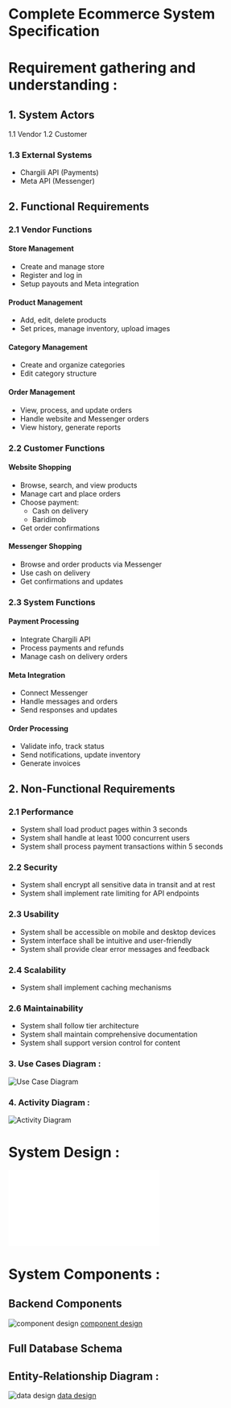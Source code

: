 # Complete Ecommerce System Specification 
# Requirement gathering and understanding :

## 1. System Actors

 1.1 Vendor
 1.2 Customer
### 1.3 External Systems
- Chargili API (Payments)
- Meta API (Messenger)

## 2. Functional Requirements

### 2.1 Vendor Functions

#### Store Management
- Create and manage store
- Register and log in
- Setup payouts and Meta integration

#### Product Management
- Add, edit, delete products
- Set prices, manage inventory, upload images

#### Category Management
- Create and organize categories
- Edit category structure

#### Order Management
- View, process, and update orders
- Handle website and Messenger orders
- View history, generate reports

### 2.2 Customer Functions

#### Website Shopping
- Browse, search, and view products
- Manage cart and place orders
- Choose payment:
  - Cash on delivery
  - Baridimob
- Get order confirmations

#### Messenger Shopping
- Browse and order products via Messenger
- Use cash on delivery
- Get confirmations and updates

### 2.3 System Functions

#### Payment Processing
- Integrate Chargili API
- Process payments and refunds
- Manage cash on delivery orders

#### Meta Integration
- Connect Messenger
- Handle messages and orders
- Send responses and updates

#### Order Processing
- Validate info, track status
- Send notifications, update inventory
- Generate invoices


## 2. Non-Functional Requirements

### 2.1 Performance
- System shall load product pages within 3 seconds
- System shall handle at least 1000 concurrent users
- System shall process payment transactions within 5 seconds

### 2.2 Security
- System shall encrypt all sensitive data in transit and at rest
- System shall implement rate limiting for API endpoints

### 2.3 Usability
- System shall be accessible on mobile and desktop devices
- System interface shall be intuitive and user-friendly
- System shall provide clear error messages and feedback


### 2.4 Scalability
- System shall implement caching mechanisms


### 2.6 Maintainability
- System shall follow tier architecture
- System shall maintain comprehensive documentation
- System shall support version control for content

### 3. Use Cases Diagram : 
![Use Case Diagram](docs/UseCaseDiagram.svg)
### 4. Activity Diagram : 
![Activity Diagram](docs/ActivityDiagram1.svg)

# System Design : 

![api design](docs/API-design.md)
#  System Components :



## Backend Components
![component design](docs/C4Diagram1.svg)
[component design](docs/Component.md)
## Full Database Schema
## Entity-Relationship Diagram :


![data design](docs/ERD.png)
[data design](docs/Database-schema.md)